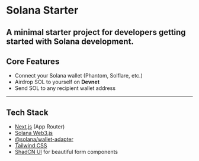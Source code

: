 #  Solana Starter

A minimal starter project for developers getting started with **Solana** development. 
---

##  Core Features

-  Connect your Solana wallet (Phantom, Solflare, etc.)
-  Airdrop SOL to yourself on **Devnet**
-  Send SOL to any recipient wallet address

---

##  Tech Stack

- [Next.js](https://nextjs.org/) (App Router)
- [Solana Web3.js](https://github.com/solana-labs/solana-web3.js)
- [@solana/wallet-adapter](https://github.com/solana-labs/wallet-adapter)
- [Tailwind CSS](https://tailwindcss.com/)
- [ShadCN UI](https://ui.shadcn.dev/) for beautiful form components
